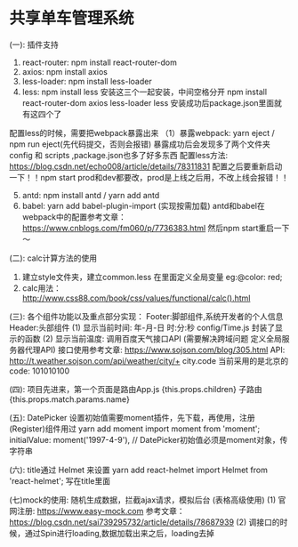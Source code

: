 # 共享单车管理系统

(一): 插件支持
1. react-router: npm install react-router-dom
2. axios: npm install axios
3. less-loader: npm install less-loader
4. less: npm install less
安装这三个一起安装，中间空格分开
npm install react-router-dom axios less-loader less
安装成功后package.json里面就有这四个了

配置less的时候，需要把webpack暴露出来
（1）暴露webpack: yarn eject / npm run eject(先代码提交，否则会报错)
   暴露成功后会发现多了两个文件夹 config 和 scripts ,package.json也多了好多东西
   配置less方法: https://blog.csdn.net/echo008/article/details/78311831
   配置之后要重新启动一下！！npm start
   prod和dev都要改，prod是上线之后用，不改上线会报错！！

5. antd: npm install antd / yarn add antd
6. babel: yarn add babel-plugin-import (实现按需加载)
antd和babel在webpack中的配置参考文章：
https://www.cnblogs.com/fm060/p/7736383.html
然后npm start重启一下～

(二): calc计算方法的使用
  1. 建立style文件夹，建立common.less
     在里面定义全局变量
     eg:@color: red;
  2. calc用法：
     http://www.css88.com/book/css/values/functional/calc().html

(三): 各个组件功能以及重点部分实现：
Footer:脚部组件,系统开发者的个人信息
Header:头部组件
(1) 显示当前时间: 年-月-日 时:分:秒 
    config/Time.js 封装了显示的函数
(2) 显示当前温度: 调用百度天气接口API
(需要解决跨域问题 定义全局服务器代理API)
接口使用参考文章: https://www.sojson.com/blog/305.html
API: http://t.weather.sojson.com/api/weather/city/+ city.code
当前采用的是北京的code: 101010100

(四):
项目先进来，第一个页面是路由App.js
{this.props.children}
子路由  {this.props.match.params.name}

(五): DatePicker 设置初始值需要moment插件，先下载，再使用，注册(Register)组件用过
 yarn add moment
 import moment from 'moment';
 initialValue: moment('1997-4-9'), // DatePicker初始值必须是moment对象，传字符串

 (六): title通过 Helmet 来设置
 yarn add react-helmet
 import Helmet from 'react-helmet';
 <Helmet title='注册'/> 写在title里面

 (七)mock的使用: 随机生成数据，拦截ajax请求，模拟后台 (表格高级使用)
 (1) 官网注册: https://www.easy-mock.com
 参考文章：https://blog.csdn.net/sai739295732/article/details/78687939
 (2) 调接口的时候，通过Spin进行loading,数据加载出来之后，loading去掉

